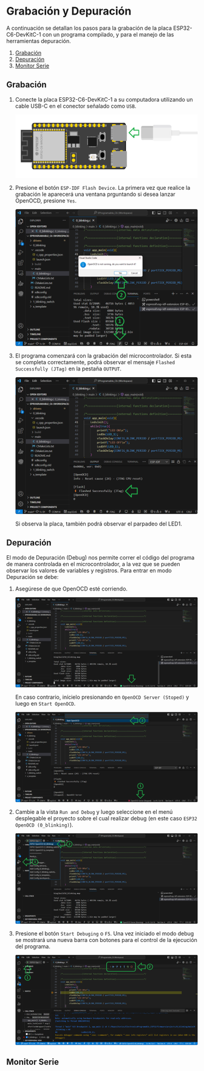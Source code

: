 # Grabación y Depuración 

A continuación se detallan los pasos para la grabación de la placa ESP32-C6-DevKitC-1 con un programa compilado, y para el manejo de las herramientas depuración.

1. [Grabación](#Grabación)
2. [Depuración](#Depuración)
3. [Monitor Serie](#Monitor-Serie)

## Grabación

1. Conecte la placa ESP32-C6-DevKitC-1 a su computadora utilizando un cable USB-C en el conector señalado como `USB`.

    ![flash1](./imágenes/flash1.png)
	
2. Presione el botón `ESP-IDF Flash Device`. La primera vez que realice la grabación le aparecerá una ventana prguntando si desea lanzar OpenOCD, presione `Yes`.
 
    ![flash2](./imágenes/flash2.png)
	
3. El programa comenzará con la grabación del microcontrolador. 
Si esta se completa correctamente, podrá observar el mensaje `Flashed Successfully (JTag)` en la pestaña `OUTPUT`.
	
    ![flash3](./imágenes/flash3.png)
	
	Si observa la placa, también podrá observar el parpadeo del LED1.
	
## Depuración
El modo de Depuración (Debug) nos permite correr el código del programa de manera controlada en el microcontrolador, a la vez que se pueden observar los valores de variables y registros. 
Para entrar en modo Depuración se debe:

1. Asegúrese de que OpenOCD esté corriendo.

    ![debug1](./imágenes/debug1.png)
	
    En caso contrario, inícielo presionando en `OpenOCD Server (Stoped)` y luego en `Start OpenOCD`.

    ![debug2](./imágenes/debug2.png)
	
2. Cambie a la vista `Run and Debug` y luego seleccione en el menú desplegable el proyecto sobre el cual realizar debug (en este caso `ESP32 OpenOCD (0_blinking)`).

    ![debug3](./imágenes/debug3.png)

3. Presione el botón `Start Debuging` o `F5`. Una vez iniciado el modo debug se mostrará una nueva barra con botones para el control de la ejecución del programa.

    ![debug4](./imágenes/debug4.png)
	
## Monitor Serie